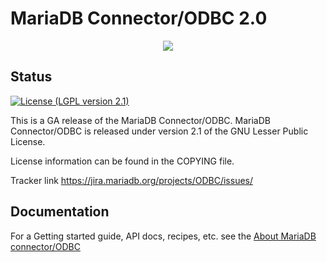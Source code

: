 # MariaDB Connector/ODBC 2.0
<p align="center">
  <a href="http://mariadb.org/">
    <img src="https://mariadb.com/themes/custom/mariadb/logo.svg">
  </a>
</p>


## Status
[![License (LGPL version 2.1)](https://img.shields.io/badge/license-GNU%20LGPL%20version%202.1-green.svg?style=flat-square)](http://opensource.org/licenses/LGPL-2.1)

This is a GA release of the MariaDB Connector/ODBC.
MariaDB Connector/ODBC is released under version 2.1 of the
GNU Lesser Public License.

License information can be found in the COPYING file.

Tracker link <a href="https://jira.mariadb.org/projects/ODBC/issues/">https://jira.mariadb.org/projects/ODBC/issues/</a>

## Documentation

For a Getting started guide, API docs, recipes,  etc. see the [About MariaDB connector/ODBC](https://mariadb.com/kb/en/mariadb/about-mariadb-connector-odbc/)
